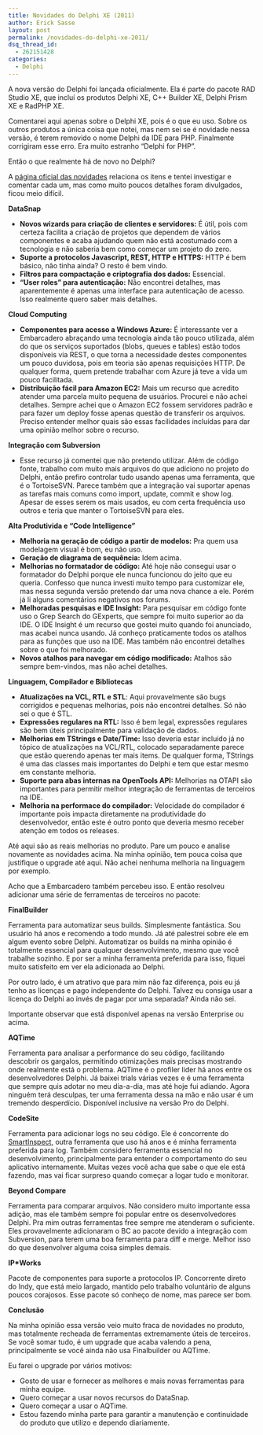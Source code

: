 ```yaml
---
title: Novidades do Delphi XE (2011)
author: Erick Sasse
layout: post
permalink: /novidades-do-delphi-xe-2011/
dsq_thread_id:
  - 262151428
categories:
  - Delphi
---
```

A nova versão do Delphi foi lançada oficialmente. Ela é parte do pacote RAD Studio XE, que incluí os produtos Delphi XE, C++ Builder XE, Delphi Prism XE e RadPHP XE.

Comentarei aqui apenas sobre o Delphi XE, pois é o que eu uso. Sobre os outros produtos a única coisa que notei, mas nem sei se é novidade nessa versão, é terem removido o nome Delphi da IDE para PHP. Finalmente corrigiram esse erro. Era muito estranho &#8220;Delphi for PHP&#8221;.

Então o que realmente há de novo no Delphi?

A [página oficial das novidades][1] relaciona os itens e tentei investigar e comentar cada um, mas como muito poucos detalhes foram divulgados, ficou meio difícil.

**DataSnap**

  * **Novos wizards para criação de clientes e servidores:** É útil, pois com certeza facilita a criação de projetos que dependem de vários componentes e acaba ajudando quem não está acostumado com a tecnologia e não saberia bem como começar um projeto do zero.
  * **Suporte a protocolos Javascript, REST, HTTP e HTTPS:** HTTP é bem básico, não tinha ainda? O resto é bem vindo.
  * **Filtros para compactação e criptografia dos dados:** Essencial.
  * **&#8220;User roles&#8221; para autenticação:** Não encontrei detalhes, mas aparentemente é apenas uma interface para autenticação de acesso. Isso realmente quero saber mais detalhes.

**Cloud Computing**

  * **Componentes para acesso a Windows Azure:** É interessante ver a Embarcadero abraçando uma tecnologia ainda tão pouco utilizada, além do que os serviços suportados (blobs, queues e tables) estão todos disponíveis via REST, o que torna a necessidade destes componentes um pouco duvidosa, pois em teoria são apenas requisições HTTP. De qualquer forma, quem pretende trabalhar com Azure já teve a vida um pouco facilitada.
  * **Distribuição fácil para Amazon EC2:** Mais um recurso que acredito atender uma parcela muito pequena de usuários. Procurei e não achei detalhes. Sempre achei que o Amazon EC2 fossem servidores padrão e para fazer um deploy fosse apenas questão de transferir os arquivos. Preciso entender melhor quais são essas facilidades incluídas para dar uma opinião melhor sobre o recurso.

**Integração com Subversion**

  * Esse recurso já comentei que não pretendo utilizar. Além de código fonte, trabalho com muito mais arquivos do que adiciono no projeto do Delphi, então prefiro controlar tudo usando apenas uma ferramenta, que é o TortoiseSVN. Parece também que a integração vai suportar apenas as tarefas mais comuns como import, update, commit e show log. Apesar de esses serem os mais usados, eu com certa frequência uso outros e teria que manter o TortoiseSVN para eles.

**Alta Produtivida e &#8220;Code Intelligence&#8221;**

  * **Melhoria na geração de código a partir de modelos:** Pra quem usa modelagem visual é bom, eu não uso.
  * **Geração de diagrama de sequência:** Idem acima.
  * **Melhorias no formatador de código:** Até hoje não consegui usar o formatador do Delphi porque ele nunca funcionou do jeito que eu queria. Confesso que nunca investi muito tempo para customizar ele, mas nessa segunda versão pretendo dar uma nova chance a ele. Porém já li alguns comentários negativos nos forums.
  * **Melhoradas pesquisas e IDE Insight:** Para pesquisar em código fonte uso o Grep Search do GExperts, que sempre foi muito superior ao da IDE. O IDE Insight é um recurso que gostei muito quando foi anunciado, mas acabei nunca usando. Já conheço praticamente todos os atalhos para as funções que uso na IDE. Mas também não encontrei detalhes sobre o que foi melhorado.
  * **Novos atalhos para navegar em código modificado:** Atalhos são sempre bem-vindos, mas não achei detalhes.

**Linguagem, Compilador e Bibliotecas**

  * **Atualizações na VCL, RTL e STL**: Aqui provavelmente são bugs corrigidos e pequenas melhorias, pois não encontrei detalhes. Só não sei o que é STL.
  * **Expressões regulares na RTL:** Isso é bem legal, expressões regulares são bem úteis principalmente para validação de dados.
  * **Melhorias em TStrings e Date/Time:** Isso deveria estar incluido já no tópico de atualizações na VCL/RTL, colocado separadamente parece que estão querendo apenas ter mais items. De qualquer forma, TStrings é uma das classes mais importantes do Delphi e tem que estar mesmo em constante melhoria.
  * **Suporte para abas internas na OpenTools API:** Melhorias na OTAPI são importantes para permitir melhor integração de ferramentas de terceiros na IDE.
  * **Melhoria na performace do compilador:** Velocidade do compilador é importante pois impacta diretamente na produtividade do desenvolvedor, então este é outro ponto que deveria mesmo receber atenção em todos os releases.

Até aqui são as reais melhorias no produto. Pare um pouco e analise novamente as novidades acima. Na minha opinião, tem pouca coisa que justifique o upgrade até aqui. Não achei nenhuma melhoria na linguagem por exemplo.

Acho que a Embarcadero também percebeu isso. E então resolveu adicionar uma série de ferramentas de terceiros no pacote:

**FinalBuilder**

Ferramenta para automatizar seus builds. Simplesmente fantástica. Sou usuário há anos e recomendo a todo mundo. Já até palestrei sobre ele em algum evento sobre Delphi. Automatizar os builds na minha opinião é totalmente essencial para qualquer desenvolvimento, mesmo que você trabalhe sozinho. E por ser a minha ferramenta preferida para isso, fiquei muito satisfeito em ver ela adicionada ao Delphi.

Por outro lado, é um atrativo que para mim não faz diferença, pois eu já tenho as licenças e pago independente do Delphi. Talvez eu consiga usar a licença do Delphi ao invés de pagar por uma separada? Ainda não sei.

Importante observar que está disponível apenas na versão Enterprise ou acima.

**AQTime**

Ferramenta para analisar a performance do seu código, facilitando descobrir os gargalos, permitindo otimizações mais precisas mostrando onde realmente está o problema. AQTime é o profiler lider há anos entre os desenvolvedores Delphi. Já baixei trials várias vezes e é uma ferramenta que sempre quis adotar no meu dia-a-dia, mas até hoje fui adiando. Agora ninguém terá desculpas, ter uma ferramenta dessa na mão e não usar é um tremendo desperdício. Disponível inclusive na versão Pro do Delphi.

**CodeSite**

Ferramenta para adicionar logs no seu código. Ele é concorrente do [SmartInspect][2], outra ferramenta que uso há anos e é minha ferramenta preferida para log. Também considero ferramenta essencial no desenvolvimento, principalmente para entender o comportamento do seu aplicativo internamente. Muitas vezes você acha que sabe o que ele está fazendo, mas vai ficar surpreso quando começar a logar tudo e monitorar.

**Beyond Compare**

Ferramenta para comparar arquivos. Não considero muito importante essa adição, mas ele também sempre foi popular entre os desenvolvedores Delphi. Pra mim outras ferramentas free sempre me atenderam o suficiente. Eles provavelmente adicionaram o BC ao pacote devido a integração com Subversion, para terem uma boa ferramenta para diff e merge. Melhor isso do que desenvolver alguma coisa simples demais.

**IP*Works**

Pacote de componentes para suporte a protocolos IP. Concorrente direto do Indy, que está meio largado, mantido pelo trabalho voluntário de alguns poucos corajosos. Esse pacote só conheço de nome, mas parece ser bom.

**Conclusão**

Na minha opinião essa versão veio muito fraca de novidades no produto, mas totalmente recheada de ferramentas extremamente úteis de terceiros. Se você somar tudo, é um upgrade que acaba valendo a pena, principalmente se você ainda não usa Finalbuilder ou AQTime.

Eu farei o upgrade por vários motivos:

  * Gosto de usar e fornecer as melhores e mais novas ferramentas para minha equipe.
  * Quero começar a usar novos recursos do DataSnap.
  * Quero começar a usar o AQTime.
  * Estou fazendo minha parte para garantir a manutenção e continuidade do produto que utilizo e dependo diariamente.

 [1]: http://www.embarcadero.com/br/products/delphi/whats-new
 [2]: http://www.gurock.com/smartinspect/